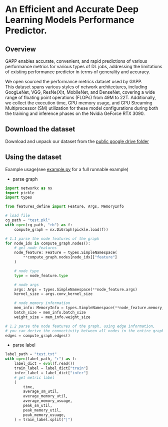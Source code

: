 # An Efficient and Accurate Deep Learning Models Performance Predictor.
## Overview
GAPP enables accurate, convenient, and rapid predictions of various performance metrics for various types of DL jobs, addressing the limitations of existing performance predictor in terms of generality and accuracy.  

We open sourced the performance metrics dataset used by GAPP.  
This dataset spans various styles of network architectures, including GoogLeNet, VGG, ResNe(X)t, MobileNet, and DenseNet, covering a wide range of floating point operations (FLOPs) from 49M to 22T. Additionally, we collect the execution time, GPU memory usage, and GPU Streaming Multiprocessor (SM) utilization for these model configurations during both the training and inference phases on the Nvidia GeForce RTX 3090.

## Download the dataset 
Download and unpack our dataset from the [public google drive folder](https://drive.google.com/drive/folders/15anTR-bBTTfvXx9aQXp1BlMcqXjJsmmW?usp=sharing)

## Using the dataset
Example usage(see [example.py](util_dataset/example.py) for a full runnable example)
- parse graph
```python
import networkx as nx
import pickle
import types

from features_define import Feature, Args, MemoryInfo

# load file
cg_path = "test.pkl"
with open(cg_path, "rb") as f:
    compute_graph = nx.DiGraph(pickle.load(f))

# 1.1 parse the node features of the graph
for node_idx in compute_graph.nodes():
    # get node features
    node_feature: Feature = types.SimpleNamespace(
        **compute_graph.nodes[node_idx]["feature"]
    )

    # node type
    type = node_feature.type

    # node args
    args: Args = types.SimpleNamespace(**node_feature.args)
    kernel_size = args.conv_kernel_size

    # node memory information
    mem_info: MemoryInfo = types.SimpleNamespace(**node_feature.memory_info)
    batch_size = mem_info.batch_size
    weight_size = mem_info.weight_size

# 1.2 parse the node features of the graph, using edge information,
# you can derive the connectivity between all nodes in the entire graph.
edges = compute_graph.edges()
```
- parse label
```python
label_path = "test.txt"
with open(label_path, "r") as f:
    label_dict = eval(f.read())
    train_label = label_dict["train"]
    infer_label = label_dict["infer"]
    # get metric label
    (
        time,
        average_sm_util,
        average_memory_util,
        average_memory_usuage,
        peak_sm_util,
        peak_memory_util,
        peak_memory_usuage,
    ) = train_label.split("|")
```
